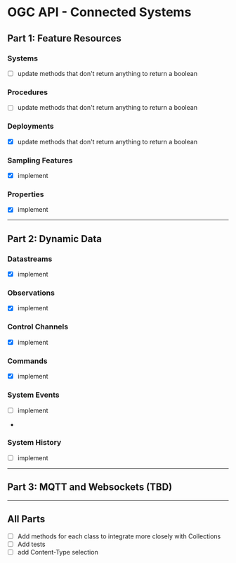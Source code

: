 # OGC API - Connected Systems

## Part 1: Feature Resources
### Systems
- [ ] update methods that don't return anything to return a boolean

### Procedures
- [ ] update methods that don't return anything to return a boolean

### Deployments
- [x] update methods that don't return anything to return a boolean

### Sampling Features
- [x] implement

### Properties
- [x] implement


-----
## Part 2: Dynamic Data

### Datastreams
- [x] implement

### Observations
- [x] implement

### Control Channels
- [x] implement

### Commands
- [x] implement

### System Events
- [ ] implement
- 
### System History
- [ ] implement

---
## Part 3: MQTT and Websockets (TBD)

---

## All Parts
- [ ] Add methods for each class to integrate more closely with Collections
- [ ] Add tests
- [ ] add Content-Type selection
